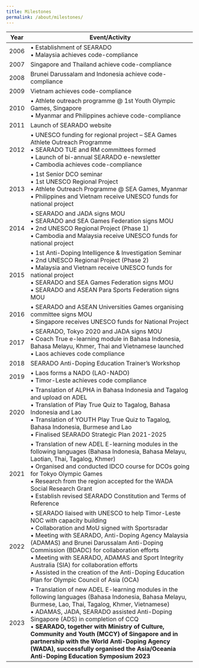 ```yaml
---
title: Milestones
permalink: /about/milestones/
---
```

| Year | Event/Activity |
| --- | --- |
|  2006 | • Establishment of SEARADO<br>• Malaysia achieves code-compliance |
| 2007 | Singapore and Thailand achieve code-compliance |
| 2008 | Brunei Darussalam and Indonesia achieve code-compliance |
| 2009 | Vietnam achieves code-compliance |
| 2010 | • Athlete outreach programme @ 1st Youth Olympic Games, Singapore<br>• Myanmar and Philippines achieve code-compliance |
| 2011 | Launch of SEARADO website |
| 2012 | • UNESCO funding for regional project – SEA Games Athlete Outreach Programme<br>• SEARADO TUE and RM committees formed<br>• Launch of bi-annual SEARADO e-newsletter<br>• Cambodia achieves code-compliance |
| 2013 | • 1st Senior DCO seminar<br>• 1st UNESCO Regional Project<br>• Athlete Outreach Programme @ SEA Games, Myanmar<br>• Philippines and Vietnam receive UNESCO funds for national project |
| 2014 | • SEARADO and JADA signs MOU<br>• SEARADO and SEA Games Federation signs MOU<br>• 2nd UNESCO Regional Project (Phase 1)<br>• Cambodia and Malaysia receive UNESCO funds for national project |
| 2015 | • 1st Anti-Doping Intelligence &amp; Investigation Seminar<br>• 2nd UNESCO Regional Project (Phase 2)<br>• Malaysia and Vietnam receive UNESCO funds for national project<br>• SEARADO and SEA Games Federation signs MOU<br>• SEARADO and ASEAN Para Sports Federation signs MOU |
| 2016 | • SEARADO and ASEAN Universities Games organising committee signs MOU<br>• Singapore receives UNESCO funds for National Project |
| 2017 | • SEARADO, Tokyo 2020 and JADA signs MOU<br>• Coach True e-learning module in Bahasa Indonesia, Bahasa Melayu, Khmer, Thai and Vietnamese launched<br>• Laos achieves code compliance |
| 2018 | SEARADO Anti-Doping Education Trainer’s Workshop |
| 2019 | • Laos forms a NADO (LAO-NADO)<br>• Timor-Leste achieves code compliance |
| 2020 | • Translation of ALPHA in Bahasa Indonesia and Tagalog and upload on ADEL<br>• Translation of Play True Quiz to Tagalog, Bahasa Indonesia and Lao<br>• Translation of YOUTH Play True Quiz to Tagalog, Bahasa Indonesia, Burmese and Lao<br>• Finalised SEARADO Strategic Plan 2021-2025 |
| 2021 | • Translation of new ADEL E-learning modules in the following languages (Bahasa Indonesia, Bahasa Melayu, Laotian, Thai, Tagalog, Khmer)<br>• Organised and conducted IDCO course for DCOs going for Tokyo Olympic Games<br>• Research from the region accepted for the WADA Social Research Grant<br>• Establish revised SEARADO Constitution and Terms of Reference |
| 2022 | • SEARADO liaised with UNESCO to help Timor-Leste NOC with capacity building<br>• Collaboration and MoU signed with Sportsradar<br>• Meeting with SEARADO, Anti-Doping Agency Malaysia (ADAMAS) and Brunei Darussalam Anti-Doping Commission (BDADC) for collaboration efforts<br>• Meeting with SEARADO, ADAMAS and Sport Integrity Australia (SIA) for collaboration efforts <br>• Assisted in the creation of the Anti-Doping Education Plan for Olympic Council of Asia (OCA) |
| 2023 | • Translation of new ADEL E-learning modules in the following languages (Bahasa Indonesia, Bahasa Melayu, Burmese, Lao, Thai, Tagalog, Khmer, Vietnamese)<br>• ADAMAS, JADA, SEARADO assisted Anti-Doping Singapore (ADS) in completion of CCQ<br>• **SEARADO, together with Ministry of Culture, Community and Youth (MCCY) of Singapore and in partnership with the World Anti-Doping Agency (WADA), successfully organised the Asia/Oceania Anti-Doping Education Symposium 2023**